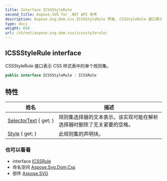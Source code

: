 ```yaml
---
title: Interface ICSSStyleRule
second_title: Aspose.SVG for .NET API 参考
description: Aspose.Svg.Dom.Css.ICSSStyleRule 界面. CSSStyleRule 接口表示 CSS 样式表中的单个规则集
type: docs
weight: 650
url: /zh/net/aspose.svg.dom.css/icssstylerule/
---
```

## ICSSStyleRule interface

CSSStyleRule 接口表示 CSS 样式表中的单个规则集。

```csharp
public interface ICSSStyleRule : ICSSRule
```

## 特性

| 姓名 | 描述 |
| --- | --- |
| [SelectorText](../../aspose.svg.dom.css/icssstylerule/selectortext/) { get; } | 规则集选择器的文本表示。该实现可能在解析选择器时删除了无关紧要的空格。 |
| [Style](../../aspose.svg.dom.css/icssstylerule/style/) { get; } | 此规则集的声明块。 |

### 也可以看看

* interface [ICSSRule](../icssrule/)
* 命名空间 [Aspose.Svg.Dom.Css](../../aspose.svg.dom.css/)
* 部件 [Aspose.SVG](../../)


